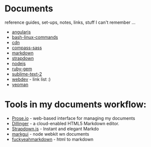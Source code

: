 Documents
=========
reference guides, set-ups, notes, links, stuff I can't remember ...  
- [angularjs](https://github.com/rballen/documents/blob/master/angularjs-resources.md)   
- [bash-linux-commands](https://github.com/rballen/documents/blob/master/bash-linux-reference.md)    
- [cdn](https://github.com/rballen/documents/blob/master/cdn.md)    
- [compass-sass](https://github.com/rballen/documents/blob/master/compass-sass.md)        
- [markdown](https://github.com/rballen/documents/blob/master/md-reference.md)  
- [strapdown](https://github.com/rballen/documents/blob/master/markdown.html)
- [nodejs](https://github.com/rballen/documents/blob/master/nodejs.md)    
- [ruby-gem](https://github.com/rballen/documents/blob/master/ruby-gem-reference.md)    
- [sublime-text-2](https://github.com/rballen/documents/blob/master/sublime-text-2.md)    
- [webdev](https://github.com/rballen/documents/blob/master/webdev-resources.md) - link list :)         
- [yeoman](https://github.com/rballen/documents/blob/master/yeoman.md)         

Tools in my documents workflow:
============
- [Prose.io](http://prose.io/) - web-based interface for managing my documents    
- [Dillinger](http://dillinger.io) - a cloud-enabled HTML5 Markdown editor.      
- [Strapdown.js](http://strapdownjs.com/) - Instant and elegant Markdo
- [markgui](https://github.com/bianchimro/markgiu) - node webkit wn       documents   
- [fuckyeahmarkdown](http://fuckyeahmarkdown.com/) - html to markdown       
                
